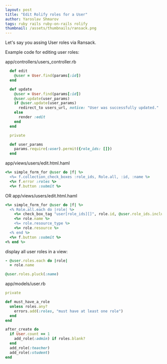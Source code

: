 ```yaml
---
layout: post
title: "Edit Rolify roles for a User"
author: Yaroslav Shmarov
tags: ruby rails ruby-on-rails rolify
thumbnail: /assets/thumbnails/ransack.png
---
```


Let's say you assing User roles via Ransack.

Example code for editing user roles:

app/controllers/users_controller.rb

```ruby
  def edit
    @user = User.find(params[:id])
  end

  def update
    @user = User.find(params[:id])
    @user.update(user_params)
    if @user.update(user_params)
      redirect_to users_url, notice: "User was successfully updated."
    else
      render :edit
    end
  end

  private

  def user_params
    params.require(:user).permit({role_ids: []})
  end
```

app/views/users/edit.html.haml

```ruby
<%= simple_form_for @user do |f| %>
  <%= f.collection_check_boxes :role_ids, Role.all, :id, :name %>
  <%= f.error :roles %>
  <%= f.button :submit %>
```

OR app/views/users/edit.html.haml

```ruby
<%= simple_form_for @user do |f| %>
  <% Role.all.each do |role| %>
    <%= check_box_tag "user[role_ids][]", role.id, @user.role_ids.include?(role.id) %>
    <%= role.name %>
    <%= role.resource_type %>
    <%= role.resource %>
  <% end %>
  <%= f.button :submit %>
<% end %>
```

display all user roles in a view:

```ruby
- @user.roles.each do |role|
  = role.name

@user.roles.pluck(:name)
```

app/models/user.rb

```ruby
private

def must_have_a_role
  unless roles.any?
    errors.add(:roles, "must have at least one role")
  end
end

after_create do
  if User.count == 1
    add_role(:admin) if roles.blank?
  end
  add_role(:teacher)
  add_role(:student)
end
```
